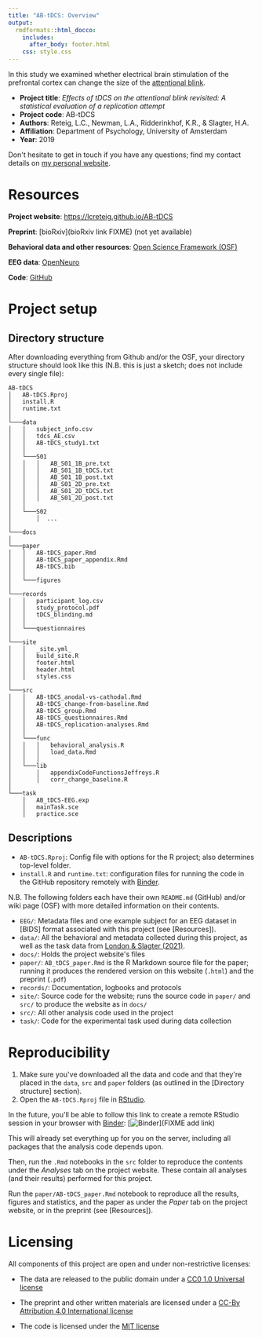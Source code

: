 ```yaml
---
title: "AB-tDCS: Overview"
output:
  rmdformats::html_docco:
    includes:
      after_body: footer.html
    css: style.css
---
```


In this study we examined whether electrical brain stimulation of the prefrontal cortex can change the size of the [attentional blink](http://www.scholarpedia.org/article/Attentional_blink).

* __Project title__: _Effects of tDCS on the attentional blink revisited: A statistical evaluation of a replication attempt_
* __Project code__: AB-tDCS
* __Authors__: Reteig, L.C., Newman, L.A., Ridderinkhof, K.R., & Slagter, H.A.
* __Affiliation__: Department of Psychology, University of Amsterdam
* __Year__: 2019

Don't hesitate to get in touch if you have any questions; find my contact details on [my personal website](https://lcreteig.github.io).

# Resources

__Project website__: <https://lcreteig.github.io/AB-tDCS>

__Preprint__: [bioRxiv](bioRxiv link FIXME) (not yet available)

__Behavioral data and other resources__: [Open Science Framework (OSF)](https://osf.io/y6hsf/)

__EEG data__: [OpenNeuro](https://openneuro.org/datasets/ds001810)

__Code__: [GitHub](https://github.com/lcreteig/AB-tDCS)


# Project setup

## Directory structure

After downloading everything from Github and/or the OSF, your directory structure should look like this (N.B. this is just a sketch; does not include every single file):

```
AB-tDCS
│   AB-tDCS.Rproj
│   install.R
│   runtime.txt
│
└───data
│   │   subject_info.csv
│   │   tdcs_AE.csv
│   │   AB-tDCS_study1.txt
│   │
│   └───S01
│   │   │   AB_S01_1B_pre.txt
│   │   │   AB_S01_1B_tDCS.txt
│   │   │   AB_S01_1B_post.txt
│   │   │   AB_S01_2D_pre.txt
│   │   │   AB_S01_2D_tDCS.txt
│   │   │   AB_S01_2D_post.txt
│   │   
│   └───S02
│       │  ...
│
└───docs
│
└───paper
│   │   AB-tDCS_paper.Rmd
│   │   AB-tDCS_paper_appendix.Rmd
│   │   AB-tDCS.bib
│   │
│   └───figures
│   
└───records
│   │   participant_log.csv
│   │   study_protocol.pdf
│   │   tDCS_blinding.md
│   │
│   └───questionnaires
│
└───site
│   │   _site.yml_
│   │   build_site.R
│   │   footer.html
│   │   header.html
│   │   styles.css
│
└───src
│   │   AB-tDCS_anodal-vs-cathodal.Rmd
│   │   AB-tDCS_change-from-baseline.Rmd
│   │   AB-tDCS_group.Rmd
│   │   AB-tDCS_questionnaires.Rmd
│   │   AB-tDCS_replication-analyses.Rmd
│   │
│   └───func
│   │   │   behavioral_analysis.R
│   │   │   load_data.Rmd
│   │   │   
│   └───lib
│       │   appendixCodeFunctionsJeffreys.R
│       │   corr_change_baseline.R
│   
└───task
    │   AB_tDCS-EEG.exp
    │   mainTask.sce
    │   practice.sce
```

## Descriptions

* `AB-tDCS.Rproj`: Config file with options for the R project; also determines top-level folder.
* `install.R` and `runtime.txt`: configuration files for running the code in the GitHub repository remotely with [Binder](https://mybinder.org/).

N.B. The following folders each have their own `README.md` (GitHub) and/or wiki page (OSF) with more detailed information on their contents.

* `EEG/`: Metadata files and one example subject for an EEG dataset in [BIDS] format associated with this project (see [Resources]).
* `data/`: All the behavioral and metadata collected during this project, as well as the task data from [London & Slagter (2021)](https://doi.org/10.1162/jocn_a_01679).
* `docs/`: Holds the project website's files
* `paper/`: `AB_tDCS_paper.Rmd` is the R Markdown source file for the paper; running it produces the rendered version on this website (`.html`) and the preprint (`.pdf`)
* `records/`: Documentation, logbooks and protocols
* `site/`: Source code for the website; runs the source code in `paper/` and `src/` to produce the website as in `docs/`
* `src/`: All other analysis code used in the project
* `task/`: Code for the experimental task used during data collection

# Reproducibility

1. Make sure you've downloaded all the data and code and that they're placed in the `data`, `src` and `paper` folders (as outlined in the [Directory structure] section).
2. Open the `AB-tDCS.Rproj` file in [RStudio](https://www.rstudio.com/).

In the future, you'll be able to follow this link to create a remote RStudio session in your browser with [Binder](https://mybinder.org/): [![Binder](https://mybinder.org/badge.svg)](FIXME add link)

This will already set everything up for you on the server, including all packages that the analysis code depends upon.

Then, run the `.Rmd` notebooks in the `src` folder to reproduce the contents under the _Analyses_ tab on the project website. These contain all analyses (and their results) performed for this project.

Run the `paper/AB-tDCS_paper.Rmd` notebook to reproduce all the results, figures and statistics, and the paper as under the _Paper_ tab on the project website, or in the preprint (see [Resources]).

# Licensing

All components of this project are open and under non-restrictive licenses:

* The data are released to the public domain under a [CC0 1.0 Universal license](https://creativecommons.org/publicdomain/zero/1.0/)

* The preprint and other written materials are licensed under a [CC-By Attribution 4.0 International license](https://creativecommons.org/licenses/by/4.0/)

* The code is licensed under the [MIT license](https://tldrlegal.com/license/mit-license)
